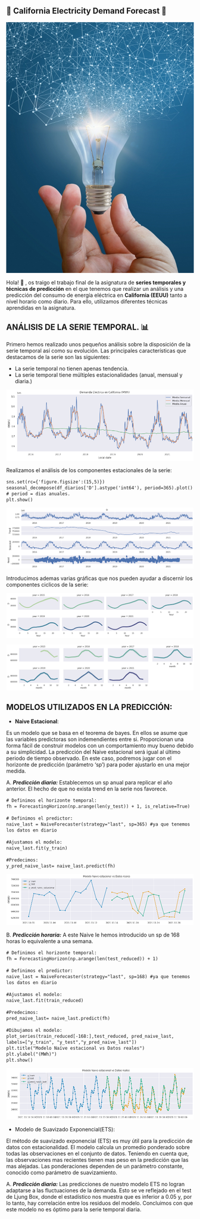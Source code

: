:low_brightness: California Electricity Demand Forecast :high_brightness:
---

![Principal](https://github.com/sergerc/California_Electricity_Demand_Forecast/blob/main/Imagenes/demanda_energetica.png)


Hola! :wave: , os traigo el trabajo final de la asignatura  de **series temporales y técnicas de predicción** en el que tenemos que realizar un análisis y una predicción del consumo de energía eléctrica en **California (EEUU)** tanto a nivel horario como diario. Para ello, utilizamos diferentes técnicas aprendidas en la asignatura.

## ANÁLISIS DE LA SERIE TEMPORAL. :bar_chart:

Primero hemos realizado unos pequeños análisis sobre la disposición de la serie temporal así como su evolución. Las principales características que destacamos de la serie son las siguientes:

- La serie temporal no tienen apenas tendencia.
- La serie temporal tiene múltiples estacionalidades (anual, mensual y diaria.)

![Evol_diaria](https://github.com/sergerc/California_Electricity_Demand_Forecast/blob/main/Imagenes/demand_.png)

Realizamos el análisis de los componentes estacionales de la serie:

~~~
sns.set(rc={'figure.figsize':(15,5)})
seasonal_decompose(df_diarios['D'].astype('int64'), period=365).plot() # period = dias anuales.
plt.show()
~~~

![Descomposition](https://github.com/sergerc/California_Electricity_Demand_Forecast/blob/main/Imagenes/descomposicion.png)

Introducimos ademas varias gráficas que nos pueden ayudar a discernir los componentes ciclicos de la serie:

![Evolhora](https://github.com/sergerc/California_Electricity_Demand_Forecast/blob/main/Imagenes/horarioevol.png)

![Evoldia](https://github.com/sergerc/California_Electricity_Demand_Forecast/blob/main/Imagenes/demanda_year.png)

## MODELOS UTILIZADOS EN LA PREDICCIÓN:


-  **Naive Estacional**:

Es un modelo que se basa en el teorema de bayes. En ellos se asume que las variables predictoras son indemendientes entre si. Proporcionan una forma fácil de construir modelos con un comportamiento muy bueno debido a su simplicidad.
La predicción del Naive estacional será igual al último periodo de tiempo observado. En este caso, podremos jugar con el horizonte de predicción (parámetro ‘sp’) para poder ajustarlo en una mejor medida.


A. ***Predicción diaria:*** Establecemos un sp anual para replicar el año anterior. El hecho de que no exista trend en la serie nos favorece.


    # Definimos el horizonte temporal:
    fh = ForecastingHorizon(np.arange(len(y_test)) + 1, is_relative=True)

    # Definimos el predictor:
    naive_last = NaiveForecaster(strategy="last", sp=365) #ya que tenemos los datos en diario

    #Ajustamos el modelo:
    naive_last.fit(y_train)

    #Predecimos:
    y_pred_naive_last= naive_last.predict(fh)


![Naivedia](https://github.com/sergerc/California_Electricity_Demand_Forecast/blob/main/Imagenes/Naive_diario_estacional.png)


B. ***Predicción horaria:***  A este Naive le hemos introducido un sp de 168 horas lo equivalente a una semana.

	# Definimos el horizonte temporal:
    fh = ForecastingHorizon(np.arange(len(test_reduced)) + 1)

    # Definimos el predictor:
    naive_last = NaiveForecaster(strategy="last", sp=168) #ya que tenemos los datos en diario

    #Ajustamos el modelo:
    naive_last.fit(train_reduced)

    #Predecimos:
    pred_naive_last= naive_last.predict(fh)

    #Dibujamos el modelo:
    plot_series(train_reduced[-168:],test_reduced, pred_naive_last, labels=["y_train", "y_test","y_pred_naive_last"])
    plt.title("Modelo Naïve estacional vs Datos reales")
    plt.ylabel("(MWh)")
    plt.show()


![Naivehora](https://github.com/sergerc/California_Electricity_Demand_Forecast/blob/main/Imagenes/Naive_Estacional_horas.png)


- Modelo de Suavizado Exponencial(ETS):

El método de suavizado exponencial (ETS) es muy útil para la predicción de datos con estacionalidad. El modelo calcula un promedio ponderado sobre todas las observaciones en el conjunto de datos. Teniendo en cuenta que, las observaciones mas recientes tienen mas peso en la predicción que las mas alejadas. Las ponderaciones dependen de un parámetro constante, conocido como parámetro de suavizamiento.

A.  ***Predicción diaria:*** Las predicciones de nuestro modelo ETS no logran adaptarse a las fluctuaciones de la demanda. Esto se ve reflejado en el test de Ljung Box, donde el estadístico nos muestra que es inferior a 0.05 y, por lo tanto, hay correlación entre los residuos del modelo. Concluimos con que este modelo no es óptimo para la serie temporal diaria.

	































